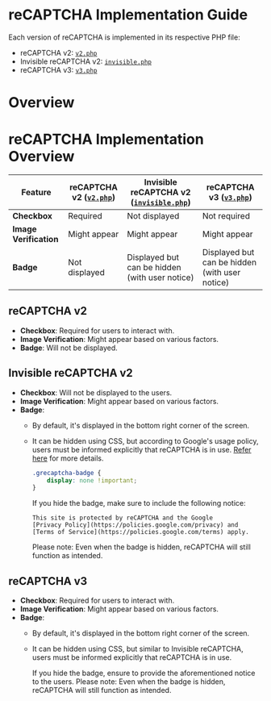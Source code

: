 # reCAPTCHA Implementation Guide

Each version of reCAPTCHA is implemented in its respective PHP file:

- reCAPTCHA v2: [`v2.php`](./src/v2.php)
- Invisible reCAPTCHA v2: [`invisible.php`](./src/invisible.php)
- reCAPTCHA v3: [`v3.php`](./src/v3.php)

# Overview
# reCAPTCHA Implementation Overview

| Feature                | reCAPTCHA v2 ([`v2.php`](./v2.php)) | Invisible reCAPTCHA v2 ([`invisible.php`](./invisible.php)) | reCAPTCHA v3 ([`v3.php`](./v3.php))            |
|------------------------|-------------------------------------|-------------------------------------------------------------|------------------------------------------------|
| **Checkbox**           | Required                            | Not displayed                                               | Not required                                   |
| **Image Verification** | Might appear                        | Might appear                                                | Might appear                                   |
| **Badge**              | Not displayed                       | Displayed but can be hidden (with user notice)              | Displayed but can be hidden (with user notice) |

## reCAPTCHA v2
- **Checkbox**: Required for users to interact with.
- **Image Verification**: Might appear based on various factors.
- **Badge**: Will not be displayed.

## Invisible reCAPTCHA v2
- **Checkbox**: Will not be displayed to the users.
- **Image Verification**: Might appear based on various factors.
- **Badge**:
    - By default, it's displayed in the bottom right corner of the screen.
    - It can be hidden using CSS, but according to Google's usage policy, users must be informed explicitly that reCAPTCHA is in use. [Refer here](https://developers.google.com/recaptcha/docs/faq#id-like-to-hide-the-recaptcha-badge.-what-is-allowed) for more details.

      ```css
      .grecaptcha-badge {
          display: none !important;
      }
      ```

      If you hide the badge, make sure to include the following notice:

      ```
      This site is protected by reCAPTCHA and the Google 
      [Privacy Policy](https://policies.google.com/privacy) and
      [Terms of Service](https://policies.google.com/terms) apply.
      ```
      Please note: Even when the badge is hidden, reCAPTCHA will still function as intended.


## reCAPTCHA v3
- **Checkbox**: Required for users to interact with.
- **Image Verification**: Might appear based on various factors.
- **Badge**:
    - By default, it's displayed in the bottom right corner of the screen.
    - It can be hidden using CSS, but similar to Invisible reCAPTCHA, users must be informed explicitly that reCAPTCHA is in use.

      If you hide the badge, ensure to provide the aforementioned notice to the users.
      Please note: Even when the badge is hidden, reCAPTCHA will still function as intended.


